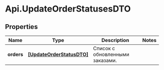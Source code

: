 # Api.UpdateOrderStatusesDTO

## Properties

Name | Type | Description | Notes
------------ | ------------- | ------------- | -------------
**orders** | [**[UpdateOrderStatusDTO]**](UpdateOrderStatusDTO.md) | Список с обновленными заказами. | 


